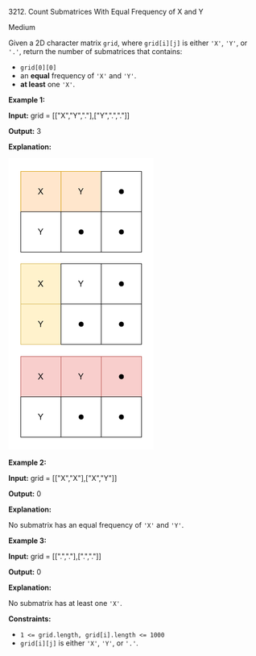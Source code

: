 3212\. Count Submatrices With Equal Frequency of X and Y

Medium

Given a 2D character matrix `grid`, where `grid[i][j]` is either `'X'`, `'Y'`, or `'.'`, return the number of submatrices that contains:

*   `grid[0][0]`
*   an **equal** frequency of `'X'` and `'Y'`.
*   **at least** one `'X'`.

**Example 1:**

**Input:** grid = [["X","Y","."],["Y",".","."]]

**Output:** 3

**Explanation:**

**![](examplems.png)**

**Example 2:**

**Input:** grid = [["X","X"],["X","Y"]]

**Output:** 0

**Explanation:**

No submatrix has an equal frequency of `'X'` and `'Y'`.

**Example 3:**

**Input:** grid = [[".","."],[".","."]]

**Output:** 0

**Explanation:**

No submatrix has at least one `'X'`.

**Constraints:**

*   `1 <= grid.length, grid[i].length <= 1000`
*   `grid[i][j]` is either `'X'`, `'Y'`, or `'.'`.